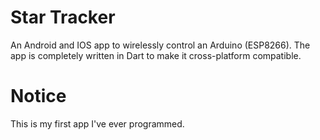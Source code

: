 # Star Tracker

An Android and IOS app to wirelessly control an Arduino (ESP8266).
The app is completely written in Dart to make it cross-platform compatible.

# Notice

This is my first app I've ever programmed.
